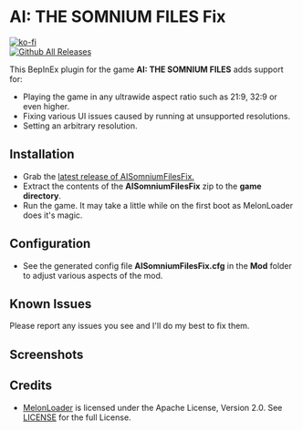 # AI: THE SOMNIUM FILES Fix
[![ko-fi](https://ko-fi.com/img/githubbutton_sm.svg)](https://ko-fi.com/W7W01UAI9)</br>
[![Github All Releases](https://img.shields.io/github/downloads/Lyall/AISomniumFilesFix/total.svg)]()

This BepInEx plugin for the game **AI: THE SOMNIUM FILES** adds support for:
- Playing the game in any ultrawide aspect ratio such as 21:9, 32:9 or even higher.
- Fixing various UI issues caused by running at unsupported resolutions.
- Setting an arbitrary resolution.

## Installation
- Grab the [latest release of AISomniumFilesFix.](https://github.com/Lyall/AISomniumFilesFix/releases)
- Extract the contents of the **AISomniumFilesFix** zip to the **game directory**.
- Run the game. It may take a little while on the first boot as MelonLoader does it's magic.

## Configuration
- See the generated config file **AISomniumFilesFix.cfg** in the **Mod** folder to adjust various aspects of the mod.

## Known Issues
Please report any issues you see and I'll do my best to fix them.

## Screenshots


## Credits
- [MelonLoader](https://github.com/LavaGang/MelonLoader) is licensed under the Apache License, Version 2.0. See [LICENSE](https://github.com/LavaGang/MelonLoader/blob/master/LICENSE.md) for the full License.
